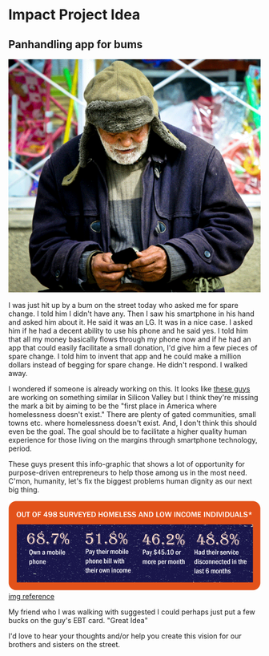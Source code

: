 # Impact Project Idea

## Panhandling app for bums

![Homeless_2D00_indiegogo.06012009.gif](assets/b.gif) 

I was just hit up by a bum on the street today who asked me for spare change. I told him I didn't have any. Then I saw his smartphone in his hand and asked him about it. He said it was an LG. It was in a nice case. I asked him if he had a decent ability to use his phone and he said yes. I told him that all my money basically flows through my phone now and if he had an app that could easily facilitate a small donation, I'd give him a few pieces of spare change. I told him to invent that app and he could make a million dollars instead of begging for spare change. He didn't respond. I walked away.

I wondered if someone is already working on this. It looks like [these guys](http://www.ctagroup.org/) are working on something similar in Silicon Valley but I think they're missing the mark a bit by aiming to be the "first place in America where homelessness doesn't exist." There are plenty of gated communities, small towns etc. where homelessness doesn't exist. And, I don't think this should even be the goal. The goal should be to facilitate a higher quality human experience for those living on the margins through smartphone technology, period.

These guys present this info-graphic that shows a lot of opportunity for purpose-driven entrepreneurs to help those among us in the most need. C'mon, humanity, let's fix the biggest problems human dignity as our next big thing.

![Homeless-Cell-Phone-Stats.png](assets/c.png) [img reference](http://forums.techsoup.org/cs/community/b/tsblog/archive/2014/12/09/can-mobile-phones-solve-homelessness.aspx)

My friend who I was walking with suggested I could perhaps just put a few bucks on the guy's EBT card. "Great Idea"

I'd love to hear your thoughts and/or help you create this vision for our brothers and sisters on the street.